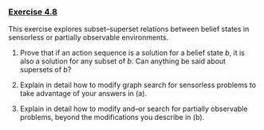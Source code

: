 ### [Exercise 4.8](#belief-state-superset-exercise)
This exercise explores
subset–superset relations between belief states in sensorless or
partially observable environments.

1.  Prove that if an action sequence is a solution for a belief state
    $b$, it is also a solution for any subset of $b$. Can anything be
    said about supersets of $b$?

2.  Explain in detail how to modify graph search for sensorless problems
    to take advantage of your answers in (a).

3.  Explain in detail how to modify and–or search for
    partially observable problems, beyond the modifications you describe
    in (b).
